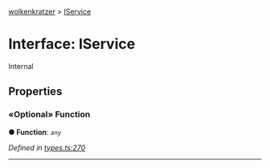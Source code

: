 [wolkenkratzer](../README.md) > [IService](../interfaces/iservice.md)



# Interface: IService


Internal


## Properties
<a id="function"></a>

### «Optional» Function

**●  Function**:  *`any`* 

*Defined in [types.ts:270](https://github.com/arminhammer/wolkenkratzer/blob/f2716d7/src/types.ts#L270)*





___


